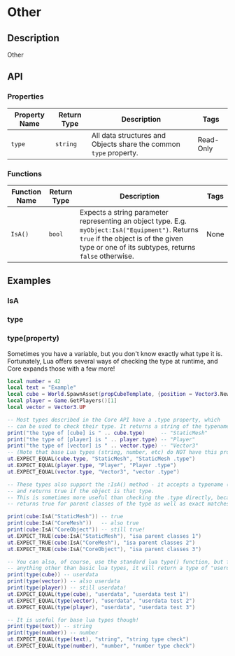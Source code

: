 # Other

## Description

Other

## API

### Properties

| Property Name | Return Type | Description | Tags |
| -------- | ----------- | ----------- | ---- |
| `type` | `string` | All data structures and Objects share the common `type` property. | Read-Only |

### Functions

| Function Name | Return Type | Description | Tags |
| -------- | ----------- | ----------- | ---- |
| `IsA()` | `bool` | Expects a string parameter representing an object type. E.g. `myObject:IsA("Equipment")`. Returns `true` if the object is of the given type or one of its subtypes, returns `false` otherwise. | None |

## Examples

### IsA

### type

### type(property)

Sometimes you have a variable, but you don't know exactly what type it is. Fortunately, Lua offers several ways of checking the type at runtime, and Core expands those with a few more!

```lua
local number = 42
local text = "Example"
local cube = World.SpawnAsset(propCubeTemplate, {position = Vector3.New(1000, 0, 300) })
local player = Game.GetPlayers()[1]
local vector = Vector3.UP

-- Most types described in the Core API have a .type property, which
-- can be used to check their type. It returns a string of the typename.
print("the type of [cube] is " .. cube.type)     -- "StaticMesh"
print("the type of [player] is " .. player.type) -- "Player"
print("the type of [vector] is " .. vector.type) -- "Vector3"
-- (Note that base Lua types (string, number, etc) do NOT have this property!)
ut.EXPECT_EQUAL(cube.type, "StaticMesh", "StaticMesh .type")
ut.EXPECT_EQUAL(player.type, "Player", "Player .type")
ut.EXPECT_EQUAL(vector.type, "Vector3", "vector .type")

-- These types also support the :IsA() method - it accepts a typename (as a string)
-- and returns true if the object is that type.
-- This is sometimes more useful than checking the .type directly, because :IsA()
-- returns true for parent classes of the type as well as exact matches:

print(cube:IsA("StaticMesh")) -- true
print(cube:IsA("CoreMesh"))   -- also true
print(cube:IsA("CoreObject")) -- still true!
ut.EXPECT_TRUE(cube:IsA("StaticMesh"), "isa parent classes 1")
ut.EXPECT_TRUE(cube:IsA("CoreMesh"), "isa parent classes 2")
ut.EXPECT_TRUE(cube:IsA("CoreObject"), "isa parent classes 3")

-- You can also, of course, use the standard lua type() function, but for
-- anything other than basic lua types, it will return a type of "userdata".
print(type(cube)) -- userdata
print(type(vector)) -- also userdata
print(type(player)) -- still userdata!
ut.EXPECT_EQUAL(type(cube), "userdata", "userdata test 1")
ut.EXPECT_EQUAL(type(vector), "userdata", "userdata test 2")
ut.EXPECT_EQUAL(type(player), "userdata", "userdata test 3")

-- It is useful for base lua types though!
print(type(text)) -- string
print(type(number)) -- number
ut.EXPECT_EQUAL(type(text), "string", "string type check")
ut.EXPECT_EQUAL(type(number), "number", "number type check")
```
